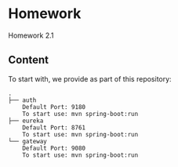 # Homework
Homework 2.1

## Content

To start with, we provide as part of this repository:


```
.
├── auth
    Default Port: 9180
    To start use: mvn spring-boot:run
├── eureka
    Default Port: 8761
    To start use: mvn spring-boot:run
└── gateway
    Default Port: 9080
    To start use: mvn spring-boot:run


```